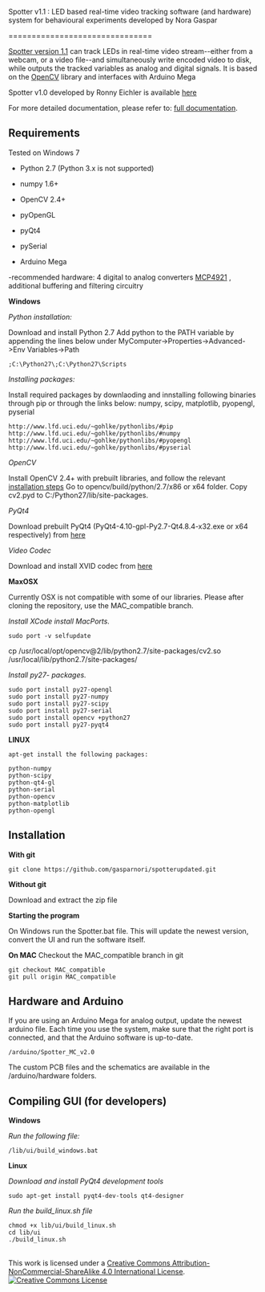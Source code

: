 Spotter v1.1 : LED based real-time video tracking software (and hardware) system for behavioural experiments developed by Nora Gaspar

===============================

[Spotter version 1.1](https://github.com/gasparnori/spotterupdated) can track LEDs in real-time video stream--either from a webcam, or a video file--and simultaneously write encoded video to disk, while outputs the tracked variables as analog and digital signals. It is based on the [OpenCV](http://opencv.org/) library and interfaces with Arduino Mega


Spotter v1.0 developed by Ronny Eichler is available [here](https://github.com/wonkoderverstaendige)


For more detailed documentation, please refer to: [full documentation](docs/full_documentation_v1.1.pdf).

Requirements
------------

Tested on Windows 7

- Python 2.7 (Python 3.x is not supported)
- numpy 1.6+
- OpenCV 2.4+
- pyOpenGL
- pyQt4
- pySerial

- Arduino Mega

-recommended hardware: 4 digital to analog converters [MCP4921](http://ww1.microchip.com/downloads/en/devicedoc/21897b.pdf) , additional buffering and filtering circuitry

**Windows**

*Python installation:*

Download and install Python 2.7
Add python to the PATH variable by appending the lines below under MyComputer->Properties->Advanced->Env Variables->Path

    ;C:\Python27\;C:\Python27\Scripts

*Installing packages:*
    
Install required packages by downlaoding and innstalling following binaries through pip or through the links below:
numpy, scipy, matplotlib, pyopengl, pyserial

    http://www.lfd.uci.edu/~gohlke/pythonlibs/#pip
    http://www.lfd.uci.edu/~gohlke/pythonlibs/#numpy
    http://www.lfd.uci.edu/~gohlke/pythonlibs/#pyopengl
    http://www.lfd.uci.edu/~gohlke/pythonlibs/#pyserial

*OpenCV*

Install OpenCV 2.4+ with prebuilt libraries, and follow the relevant [installation steps](https://docs.opencv.org/2.4/doc/tutorials/introduction/windows_install/windows_install.html)
	Go to opencv/build/python/2.7/x86 or x64 folder.
	Copy cv2.pyd to C:/Python27/lib/site-packages.

*PyQt4*

Download prebuilt PyQt4 (PyQt4-4.10-gpl-Py2.7-Qt4.8.4-x32.exe or x64 respectively) from [here](https://sourceforge.net/projects/pyqt/files/PyQt4/PyQt-4.10/)

*Video Codec*

Download and install XVID codec from [here](https://www.xvid.com/download/)

**MaxOSX**

Currently OSX is not compatible with some of our libraries. Please after cloning the repository, use the MAC_compatible branch.

*Install XCode*
*install MacPorts.*
	
	sudo port -v selfupdate

cp /usr/local/opt/opencv@2/lib/python2.7/site-packages/cv2.so /usr/local/lib/python2.7/site-packages/

*Install py27- packages.*

	sudo port install py27-opengl
	sudo port install py27-numpy
	sudo port install py27-scipy
	sudo port install py27-serial
	sudo port install opencv +python27
	sudo port install py27-pyqt4


**LINUX**

    apt-get install the following packages:

    python-numpy
    python-scipy
    python-qt4-gl
    python-serial
    python-opencv
    python-matplotlib
    python-opengl

Installation
------------

**With git**

    git clone https://github.com/gasparnori/spotterupdated.git

**Without git**

Download and extract the zip file

**Starting the program**

On Windows run the Spotter.bat file. This will update the newest version, convert the UI and run the software itself.

**On MAC**
Checkout the MAC_compatible branch in git

	git checkout MAC_compatible
	git pull origin MAC_compatible

Hardware and Arduino
--------------------

If you are using an Arduino Mega for analog output, update the newest arduino file. Each time you use the system, make sure that the right port is connected, and that the Arduino software is up-to-date.
	
	/arduino/Spotter_MC_v2.0

The custom PCB files and the schematics are available in the /arduino/hardware folders.


Compiling GUI (for developers)
-------------

**Windows**

_Run the following file:_

	/lib/ui/build_windows.bat

**Linux**

_Download and install PyQt4 development tools_

	sudo apt-get install pyqt4-dev-tools qt4-designer
	
_Run the build_linux.sh file_

	chmod +x lib/ui/build_linux.sh
	cd lib/ui
	./build_linux.sh



<br />This work is licensed under a <a rel="license" href="http://creativecommons.org/licenses/by-nc-sa/4.0/">Creative Commons Attribution-NonCommercial-ShareAlike 4.0 International License</a>.
<a rel="license" href="http://creativecommons.org/licenses/by-nc-sa/4.0/"><img alt="Creative Commons License" style="border-width:0" src="https://i.creativecommons.org/l/by-nc-sa/4.0/88x31.png" /></a>
